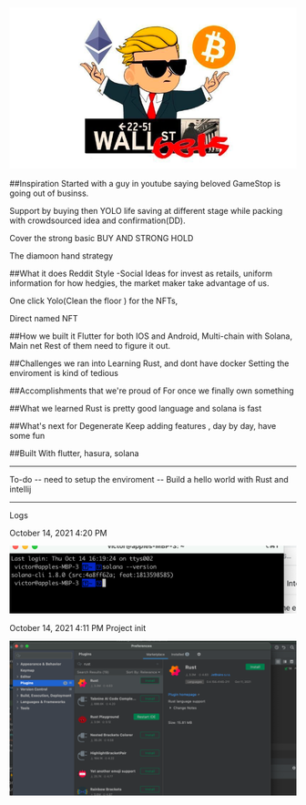 ![lets's go](github_image/wsb_logo.png)

##Inspiration
Started with a guy in youtube saying beloved GameStop is going out of businss.

Support by buying then YOLO life saving at different stage while packing with crowdsourced idea and confirmation(DD).

Cover the strong basic BUY AND STRONG HOLD

The diamoon hand strategy

##What it does
Reddit Style -Social Ideas for invest as retails, uniform information for how hedgies, the market maker take advantage of us.

One click Yolo(Clean the floor ) for the NFTs,

Direct named NFT

##How we built it
Flutter for both IOS and Android, Multi-chain with Solana, Main net Rest of them need to figure it out.

##Challenges we ran into
Learning Rust, and dont have docker Setting the enviroment is kind of tedious

##Accomplishments that we're proud of
For once we finally own something

##What we learned
Rust is pretty good language and solana is fast

##What's next for Degenerate
Keep adding features , day by day, have some fun

##Built With
flutter, hasura, solana

----
To-do
-- need to setup the enviroment
-- Build a hello world  with Rust and intellij

----    
Logs

October 14, 2021 4:20 PM

![Take 9 mins to get solana  CLI works!!](github_image/solana_works.png)

October 14, 2021 4:11 PM
Project init

![Beloved Intellij support Rust](github_image/intellijrust.png)



